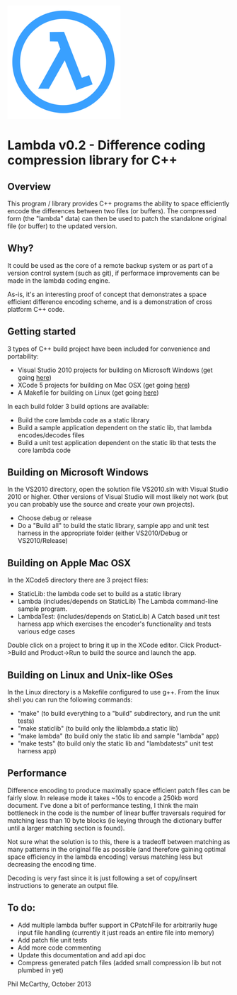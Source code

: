 ![Lambda logo](lambda.png)
# Lambda v0.2 - Difference coding compression library for C++

## Overview
This program / library provides C++ programs the ability to space efficiently encode the differences between two
files (or buffers). The compressed form (the "lambda" data) can then be used to patch the standalone
original file (or buffer) to the updated version.

## Why?
It could be used as the core of a remote backup system or as part of a version control system (such as git), if performace improvements can be made in the lambda coding engine.

As-is, it's an interesting proof of concept that demonstrates a space efficient difference encoding scheme, and is a demonstration of cross platform C++ code.

## Getting started
3 types of C++ build project have been included for convenience and portability:

- Visual Studio 2010 projects for building on Microsoft Windows (get going [here](#WinBuild))
- XCode 5 projects for building on Mac OSX (get going [here](#MacBuild))
- A Makefile for building on Linux (get going [here](#LinuxBuild))
 
 In each build folder 3 build options are available:
 
 - Build the core lambda code as a static library
 - Build a sample application dependent on the static lib, that lambda encodes/decodes files
 - Build a unit test application dependent on the static lib that tests the core lambda code

## <a id="WinBuild">Building on Microsoft Windows</a>
In the VS2010 directory, open the solution file VS2010.sln with Visual Studio 2010
or higher. Other versions of Visual Studio will most likely not work (but you can
probably use the source and create your own projects).

- Choose debug or release
- Do a "Build all" to build the static library, sample app and unit test harness
in the appropriate folder (either VS2010/Debug or VS2010/Release)

## <a id="MacBuild">Building on Apple Mac OSX</a>
In the XCode5 directory there are 3 project files:

- StaticLib: the lambda code set to build as a static library
- Lambda (includes/depends on StaticLib) The Lambda command-line sample program.
- LambdaTest: (includes/depends on StaticLib) A Catch based unit test harness app which exercises the encoder's
functionality and tests various edge cases

Double click on a project to bring it up in the XCode editor. Click Product->Build and Product->Run to build the source and launch the app.

## <a id="LinuxBuild">Building on Linux and Unix-like OSes</a>
In the Linux directory is a Makefile configured to use g++. From the linux shell you can run
the following commands:

- "make" (to build everything to a "build" subdirectory, and run the unit tests)
- "make staticlib" (to build only the liblambda.a static lib)
- "make lambda" (to build only the static lib and sample "lambda" app)
- "make tests" (to build only the static lib and "lambdatests" unit test harness app)

## Performance
Difference encoding to produce maximally space efficient patch files can be fairly slow. In release mode it 
takes ~10s to encode a 250kb word document. I've done a bit of performance testing, I think the main bottleneck
in the code is the number of linear buffer traversals required for matching less than 10 byte blocks (ie keying through
the dictionary buffer until a larger matching section is found).

Not sure what the solution is to this, there is a tradeoff between matching as many patterns in the original
file as possible (and therefore gaining optimal space efficiency in the lambda encoding) versus matching less but decreasing the encoding time.

Decoding is very fast since it is just following a set of copy/insert instructions to generate an output file.

## To do:
- Add multiple lambda buffer support in CPatchFile for arbitrarily huge input file handling (currently it just reads an entire file into memory)
- Add patch file unit tests
- Add more code commenting
- Update this documentation and add api doc
- Compress generated patch files (added small compression lib but not plumbed in yet)

Phil McCarthy, October 2013
